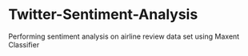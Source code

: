 # Twitter-Sentiment-Analysis
Performing sentiment analysis on airline review data set using Maxent Classifier
